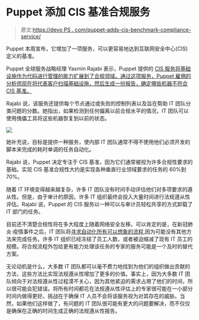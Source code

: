 # Puppet 添加 CIS 基准合规服务

> 原文:[https://devo PS . com/puppet-adds-cis-benchmark-compliance-service/](https://devops.com/puppet-adds-cis-benchmark-compliance-service/)

Puppet 本周宣布，它增加了一项服务，可以更容易地达到互联网安全中心(CIS)定义的基准。

Puppet 全球服务战略经理 Yasmin Rajabi 表示，Puppet 提供的 [CIS 服务将基础设施作为代码进行管理的能力扩展到了合规领域。通过这项服务，Puppet 雇佣的分析师现在将代表客户扫描基础设施，然后生成一份报告，确定哪些机器不符合 CIS 基准。](https://puppet.com/blog/enforcing-cis-compliance-with-puppet/)

Rajabi 说，该服务还提供每个节点通过或失败的控制列表以及旨在帮助 IT 团队分类问题的分数。她指出，如果检测到任何偏离以前合规水平的情况，IT 团队可以使用傀儡工具将这些机器恢复到以前的状态。

![](../Images/8ed57fd37f8a4c309e35f7635b3b3167.png)

她补充说，目标是提供一种服务，使内部 IT 团队通常不得不使用他们必须开发的脚本来完成的耗时单调的任务自动化。

Rajabi 说，Puppet 决定专注于 CIS 基准，因为它们通常被视为许多合规性要求的基础。实现 CIS 基准合规性大约是实现各种垂直行业领域要求的任务的 60%到 70%。

随着 IT 环境变得越来越复杂，许多 IT 团队没有时间手动评估他们对多项要求的遵从性。但是，由于审计的原因，许多 IT 组织最终会投入大量时间进行法规遵从性评估。Rajabi 说，Puppet 的 CIS 服务以一种可以与审计员轻松共享的方式卸载了 IT 部门的任务。

目前还不清楚合规性将在多大程度上随着网络安全左移。可以肯定的是，在新冠肺炎·疫情事件之后，IT 团队将[寻求自动化所有可以想象的流程](https://devops.com/puppet-report-sees-long-devops-journey-ahead/),因为可能没有其他方法来完成任务。许多 IT 组织已经冻结了员工人数，或者被迫缩减了现有 IT 员工的规模。将合规流程外包给更有能力处理该任务的专家的服务可能是一个及时的替代方案。

无论动机是什么，大多数 IT 团队都可以毫不费力地找到为他们的组织做出贡献的方法，这些方法比实现法规遵从性增加了更多的价值。事实上，因为大多数 IT 团队倾向于对法规遵从性过程漠不关心，因为其他紧迫的需求占用了他们的时间，所以很可能会犯错误。将所有时间都花在法规遵从性评估上的专家很可能在一小部分时间内做得更好。挑战在于确保 IT 人员不会将该服务视为对其存在的威胁。当然，如果他们这样做了，有问题的 IT 团队很可能有更大的问题要解决，而不仅仅是确保在正确的时间生成正确的法规遵从性报告。